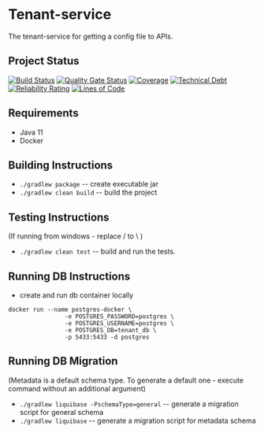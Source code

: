 # Tenant-service
The tenant-service for getting a config file to APIs.

## Project Status
[![Build Status](https://travis-ci.com/speech4j/tenant-service.svg?branch=master)](https://travis-ci.com/speech4j/tenant-service)
[![Quality Gate Status](https://sonarcloud.io/api/project_badges/measure?project=speech4j_tenant-service&metric=alert_status)](https://sonarcloud.io/dashboard?id=speech4j_tenant-service)
[![Coverage](https://sonarcloud.io/api/project_badges/measure?project=speech4j_tenant-service&metric=coverage)](https://sonarcloud.io/dashboard?id=speech4j_tenant-service)
[![Technical Debt](https://sonarcloud.io/api/project_badges/measure?project=speech4j_tenant-service&metric=sqale_index)](https://sonarcloud.io/dashboard?id=speech4j_tenant-service)
[![Reliability Rating](https://sonarcloud.io/api/project_badges/measure?project=speech4j_tenant-service&metric=reliability_rating)](https://sonarcloud.io/dashboard?id=speech4j_tenant-service)
[![Lines of Code](https://sonarcloud.io/api/project_badges/measure?project=speech4j_tenant-service&metric=ncloc)](https://sonarcloud.io/dashboard?id=speech4j_tenant-service)


## Requirements

* Java 11
* Docker

## Building Instructions
 * `./gradlew package` -- create executable jar
 * `./gradlew clean build` -- build the project

## Testing Instructions
(If running from windows - replace / to \ )
 * `./gradlew clean test` -- build and run the tests.
 
## Running DB Instructions
* create and run db container locally
```
docker run --name postgres-docker \
                -e POSTGRES_PASSWORD=postgres \
                -e POSTGRES_USERNAME=postgres \
                -e POSTGRES_DB=tenant_db \
                -p 5433:5433 -d postgres
```

## Running DB Migration
(Metadata is a default schema type. To generate a default one - execute command without an additional argument)
 * `./gradlew liquibase -PschemaType=general` -- generate a migration script for general schema
 * `./gradlew liquibase` -- generate a migration script for metadata schema